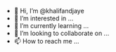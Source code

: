 - 👋 Hi, I’m @khalifandjaye
- 👀 I’m interested in ...
- 🌱 I’m currently learning ...
- 💞️ I’m looking to collaborate on ...
- 📫 How to reach me ...

<!---
khalifandjaye/khalifandjaye is a ✨ special ✨ repository because its `README.md` (this file) appears on your GitHub profile.
You can click the Preview link to take a look at your changes.
--->
